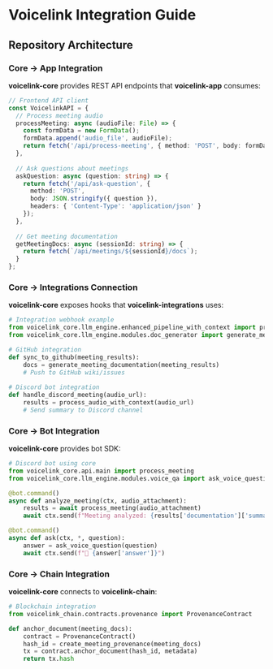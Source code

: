 # Voicelink Integration Guide

## Repository Architecture

### Core → App Integration
**voicelink-core** provides REST API endpoints that **voicelink-app** consumes:

```typescript
// Frontend API client
const VoicelinkAPI = {
  // Process meeting audio
  processMeeting: async (audioFile: File) => {
    const formData = new FormData();
    formData.append('audio_file', audioFile);
    return fetch('/api/process-meeting', { method: 'POST', body: formData });
  },
  
  // Ask questions about meetings
  askQuestion: async (question: string) => {
    return fetch('/api/ask-question', {
      method: 'POST',
      body: JSON.stringify({ question }),
      headers: { 'Content-Type': 'application/json' }
    });
  },
  
  // Get meeting documentation
  getMeetingDocs: async (sessionId: string) => {
    return fetch(`/api/meetings/${sessionId}/docs`);
  }
};
```

### Core → Integrations Connection
**voicelink-core** exposes hooks that **voicelink-integrations** uses:

```python
# Integration webhook example
from voicelink_core.llm_engine.enhanced_pipeline_with_context import process_audio_with_context
from voicelink_core.llm_engine.modules.doc_generator import generate_meeting_documentation

# GitHub integration
def sync_to_github(meeting_results):
    docs = generate_meeting_documentation(meeting_results)
    # Push to GitHub wiki/issues
    
# Discord bot integration  
def handle_discord_meeting(audio_url):
    results = process_audio_with_context(audio_url)
    # Send summary to Discord channel
```

### Core → Bot Integration
**voicelink-core** provides bot SDK:

```python
# Discord bot using core
from voicelink_core.api.main import process_meeting
from voicelink_core.llm_engine.modules.voice_qa import ask_voice_question

@bot.command()
async def analyze_meeting(ctx, audio_attachment):
    results = await process_meeting(audio_attachment)
    await ctx.send(f"Meeting analyzed: {results['documentation']['summary']['meeting_title']}")

@bot.command() 
async def ask(ctx, *, question):
    answer = ask_voice_question(question)
    await ctx.send(f"🤖 {answer['answer']}")
```

### Core → Chain Integration
**voicelink-core** connects to **voicelink-chain**:

```python
# Blockchain integration
from voicelink_chain.contracts.provenance import ProvenanceContract

def anchor_document(meeting_docs):
    contract = ProvenanceContract()
    hash_id = create_meeting_provenance(meeting_docs)
    tx = contract.anchor_document(hash_id, metadata)
    return tx.hash
```
